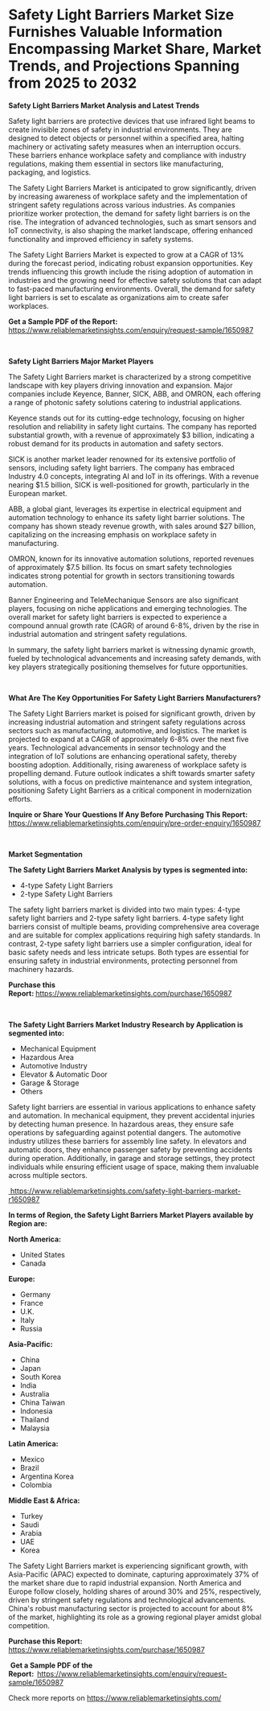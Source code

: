 <p><h1>Safety Light Barriers Market Size Furnishes Valuable Information Encompassing Market Share, Market Trends, and Projections Spanning from 2025 to 2032</h1></p><p><strong>Safety Light Barriers Market Analysis and Latest Trends</strong></p>
<p><p>Safety light barriers are protective devices that use infrared light beams to create invisible zones of safety in industrial environments. They are designed to detect objects or personnel within a specified area, halting machinery or activating safety measures when an interruption occurs. These barriers enhance workplace safety and compliance with industry regulations, making them essential in sectors like manufacturing, packaging, and logistics.</p><p>The Safety Light Barriers Market is anticipated to grow significantly, driven by increasing awareness of workplace safety and the implementation of stringent safety regulations across various industries. As companies prioritize worker protection, the demand for safety light barriers is on the rise. The integration of advanced technologies, such as smart sensors and IoT connectivity, is also shaping the market landscape, offering enhanced functionality and improved efficiency in safety systems.</p><p>The Safety Light Barriers Market is expected to grow at a CAGR of 13% during the forecast period, indicating robust expansion opportunities. Key trends influencing this growth include the rising adoption of automation in industries and the growing need for effective safety solutions that can adapt to fast-paced manufacturing environments. Overall, the demand for safety light barriers is set to escalate as organizations aim to create safer workplaces.</p></p>
<p><strong>Get a Sample PDF of the Report:&nbsp;</strong> <a href="https://www.reliablemarketinsights.com/enquiry/request-sample/1650987?utm_campaign=2302&utm_medium=2&utm_source=Github&utm_content=ia&utm_term=17022025&utm_id=safety-light-barriers">https://www.reliablemarketinsights.com/enquiry/request-sample/1650987</a></p>
<p>&nbsp;</p>
<p><strong>Safety Light Barriers Major Market Players</strong></p>
<p><p>The Safety Light Barriers market is characterized by a strong competitive landscape with key players driving innovation and expansion. Major companies include Keyence, Banner, SICK, ABB, and OMRON, each offering a range of photonic safety solutions catering to industrial applications.</p><p>Keyence stands out for its cutting-edge technology, focusing on higher resolution and reliability in safety light curtains. The company has reported substantial growth, with a revenue of approximately $3 billion, indicating a robust demand for its products in automation and safety sectors.</p><p>SICK is another market leader renowned for its extensive portfolio of sensors, including safety light barriers. The company has embraced Industry 4.0 concepts, integrating AI and IoT in its offerings. With a revenue nearing $1.5 billion, SICK is well-positioned for growth, particularly in the European market.</p><p>ABB, a global giant, leverages its expertise in electrical equipment and automation technology to enhance its safety light barrier solutions. The company has shown steady revenue growth, with sales around $27 billion, capitalizing on the increasing emphasis on workplace safety in manufacturing.</p><p>OMRON, known for its innovative automation solutions, reported revenues of approximately $7.5 billion. Its focus on smart safety technologies indicates strong potential for growth in sectors transitioning towards automation.</p><p>Banner Engineering and TeleMechanique Sensors are also significant players, focusing on niche applications and emerging technologies. The overall market for safety light barriers is expected to experience a compound annual growth rate (CAGR) of around 6-8%, driven by the rise in industrial automation and stringent safety regulations.</p><p>In summary, the safety light barriers market is witnessing dynamic growth, fueled by technological advancements and increasing safety demands, with key players strategically positioning themselves for future opportunities.</p></p>
<p>&nbsp;</p>
<p><strong>What Are The Key Opportunities For Safety Light Barriers Manufacturers?</strong></p>
<p><p>The Safety Light Barriers market is poised for significant growth, driven by increasing industrial automation and stringent safety regulations across sectors such as manufacturing, automotive, and logistics. The market is projected to expand at a CAGR of approximately 6-8% over the next five years. Technological advancements in sensor technology and the integration of IoT solutions are enhancing operational safety, thereby boosting adoption. Additionally, rising awareness of workplace safety is propelling demand. Future outlook indicates a shift towards smarter safety solutions, with a focus on predictive maintenance and system integration, positioning Safety Light Barriers as a critical component in modernization efforts.</p></p>
<p><strong>Inquire or Share Your Questions If Any Before Purchasing This Report:</strong> <a href="https://www.reliablemarketinsights.com/enquiry/pre-order-enquiry/1650987?utm_campaign=2302&utm_medium=2&utm_source=Github&utm_content=ia&utm_term=17022025&utm_id=safety-light-barriers">https://www.reliablemarketinsights.com/enquiry/pre-order-enquiry/1650987</a></p>
<p>&nbsp;</p>
<p><strong>Market Segmentation</strong></p>
<p><strong>The Safety Light Barriers Market Analysis by types is segmented into:</strong></p>
<p><ul><li>4-type Safety Light Barriers</li><li>2-type Safety Light Barriers</li></ul></p>
<p><p>The safety light barriers market is divided into two main types: 4-type safety light barriers and 2-type safety light barriers. 4-type safety light barriers consist of multiple beams, providing comprehensive area coverage and are suitable for complex applications requiring high safety standards. In contrast, 2-type safety light barriers use a simpler configuration, ideal for basic safety needs and less intricate setups. Both types are essential for ensuring safety in industrial environments, protecting personnel from machinery hazards.</p></p>
<p><strong>Purchase this Report:&nbsp;</strong><a href="https://www.reliablemarketinsights.com/purchase/1650987?utm_campaign=2302&utm_medium=2&utm_source=Github&utm_content=ia&utm_term=17022025&utm_id=safety-light-barriers">https://www.reliablemarketinsights.com/purchase/1650987</a></p>
<p>&nbsp;</p>
<p><strong>The Safety Light Barriers Market Industry Research by Application is segmented into:</strong></p>
<p><ul><li>Mechanical Equipment</li><li>Hazardous Area</li><li>Automotive Industry</li><li>Elevator & Automatic Door</li><li>Garage & Storage</li><li>Others</li></ul></p>
<p><p>Safety light barriers are essential in various applications to enhance safety and automation. In mechanical equipment, they prevent accidental injuries by detecting human presence. In hazardous areas, they ensure safe operations by safeguarding against potential dangers. The automotive industry utilizes these barriers for assembly line safety. In elevators and automatic doors, they enhance passenger safety by preventing accidents during operation. Additionally, in garage and storage settings, they protect individuals while ensuring efficient usage of space, making them invaluable across multiple sectors.</p></p>
<p><a href="https://www.reliablemarketinsights.com/safety-light-barriers-market-r1650987?utm_campaign=2302&utm_medium=2&utm_source=Github&utm_content=ia&utm_term=17022025&utm_id=safety-light-barriers">&nbsp;https://www.reliablemarketinsights.com/safety-light-barriers-market-r1650987</a></p>
<p><strong>In terms of Region, the Safety Light Barriers Market Players available by Region are:</strong></p>
<p>
    <p> <strong> North America: </strong>
        <ul>
            <li>United States</li>
            <li>Canada</li>
        </ul>
        </p> 
    <p> <strong> Europe: </strong>
        <ul>
            <li>Germany</li>
            <li>France</li>
            <li>U.K.</li>
            <li>Italy</li>
            <li>Russia</li>
        </ul>
        </p> 
    <p> <strong> Asia-Pacific: </strong>
        <ul>
            <li>China</li>
            <li>Japan</li>
            <li>South Korea</li>
            <li>India</li>
            <li>Australia</li>
            <li>China Taiwan</li>
            <li>Indonesia</li>
            <li>Thailand</li>
            <li>Malaysia</li>
        </ul>
        </p> 
    <p> <strong> Latin America: </strong>
        <ul>
            <li>Mexico</li>
            <li>Brazil</li>
            <li>Argentina Korea</li>
            <li>Colombia</li>
        </ul>
        </p> 
    <p> <strong> Middle East & Africa: </strong>
        <ul>
            <li>Turkey</li>
            <li>Saudi</li>
            <li>Arabia</li>
            <li>UAE</li>
            <li>Korea</li>
        </ul>
    </p>
    </p>
<p><p>The Safety Light Barriers market is experiencing significant growth, with Asia-Pacific (APAC) expected to dominate, capturing approximately 37% of the market share due to rapid industrial expansion. North America and Europe follow closely, holding shares of around 30% and 25%, respectively, driven by stringent safety regulations and technological advancements. China's robust manufacturing sector is projected to account for about 8% of the market, highlighting its role as a growing regional player amidst global competition.</p></p>
<p><strong>Purchase this Report: </strong><a href="https://www.reliablemarketinsights.com/purchase/1650987?utm_campaign=2302&utm_medium=2&utm_source=Github&utm_content=ia&utm_term=17022025&utm_id=safety-light-barriers">https://www.reliablemarketinsights.com/purchase/1650987</a></p>
<p>&nbsp;<strong>Get a Sample PDF of the Report:&nbsp;&nbsp;</strong><a href="https://www.reliablemarketinsights.com/enquiry/request-sample/1650987?utm_campaign=2302&utm_medium=2&utm_source=Github&utm_content=ia&utm_term=17022025&utm_id=safety-light-barriers">https://www.reliablemarketinsights.com/enquiry/request-sample/1650987</a></p>
<p><strong></strong></p>
<p>Check more reports on <a href="https://www.reliablemarketinsights.com/?utm_campaign=2302&utm_medium=2&utm_source=Github&utm_content=ia&utm_term=17022025&utm_id=safety-light-barriers">https://www.reliablemarketinsights.com/</a></p>